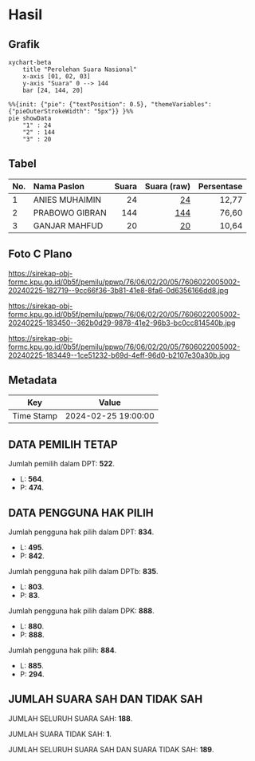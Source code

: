 # Hasil

## Grafik

```mermaid
xychart-beta
    title "Perolehan Suara Nasional"
    x-axis [01, 02, 03]
    y-axis "Suara" 0 --> 144
    bar [24, 144, 20]
```

```mermaid
%%{init: {"pie": {"textPosition": 0.5}, "themeVariables": {"pieOuterStrokeWidth": "5px"}} }%%
pie showData
    "1" : 24
    "2" : 144
    "3" : 20
```

## Tabel

| No. | Nama Paslon    | Suara | Suara (raw) | Persentase |
|:--- |:-------------- | -----:| -----------:| ----------:|
| 1   | ANIES MUHAIMIN | 24    | [24][p-1]   | 12,77      |
| 2   | PRABOWO GIBRAN | 144   | [144][p-2]  | 76,60      |
| 3   | GANJAR MAHFUD  | 20    | [20][p-3]   | 10,64      |


[p-1]: https://github.com/gigit-pemilu/pemilu-2024/blob/main/pilpres/hitung-suara/sub/76-sulawesi-barat/sub/06-mamuju-tengah/sub/02-pangale/sub/2005-kuo/sub/002-tps/sub/paslon-1.txt
[p-2]: https://github.com/gigit-pemilu/pemilu-2024/blob/main/pilpres/hitung-suara/sub/76-sulawesi-barat/sub/06-mamuju-tengah/sub/02-pangale/sub/2005-kuo/sub/002-tps/sub/paslon-2.txt
[p-3]: https://github.com/gigit-pemilu/pemilu-2024/blob/main/pilpres/hitung-suara/sub/76-sulawesi-barat/sub/06-mamuju-tengah/sub/02-pangale/sub/2005-kuo/sub/002-tps/sub/paslon-3.txt

## Foto C Plano

https://sirekap-obj-formc.kpu.go.id/0b5f/pemilu/ppwp/76/06/02/20/05/7606022005002-20240225-182719--9cc66f36-3b81-41e8-8fa6-0d6356166dd8.jpg

https://sirekap-obj-formc.kpu.go.id/0b5f/pemilu/ppwp/76/06/02/20/05/7606022005002-20240225-183450--362b0d29-9878-41e2-96b3-bc0cc814540b.jpg

https://sirekap-obj-formc.kpu.go.id/0b5f/pemilu/ppwp/76/06/02/20/05/7606022005002-20240225-183449--1ce51232-b69d-4eff-96d0-b2107e30a30b.jpg


## Metadata

| Key        | Value               |
| ---------- | ------------------- |
| Time Stamp | 2024-02-25 19:00:00 |


## DATA PEMILIH TETAP

Jumlah pemilih dalam DPT: **522**.
 * L: **564**.
 * P: **474**.

## DATA PENGGUNA HAK PILIH

Jumlah pengguna hak pilih dalam DPT: **834**.
 * L: **495**.
 * P: **842**.

Jumlah pengguna hak pilih dalam DPTb: **835**.
 * L: **803**.
 * P: **83**.

Jumlah pengguna hak pilih dalam DPK: **888**.
 * L: **880**.
 * P: **888**.

Jumlah pengguna hak pilih: **884**.
 * L: **885**.
 * P: **294**.

## JUMLAH SUARA SAH DAN TIDAK SAH

JUMLAH SELURUH SUARA SAH: **188**.

JUMLAH SUARA TIDAK SAH: **1**.

JUMLAH SELURUH SUARA SAH DAN SUARA TIDAK SAH: **189**.


